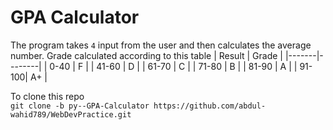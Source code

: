 # GPA Calculator  
The program takes `4` input from the user and then calculates the average number. Grade calculated according to this table
| Result | Grade  |
|-------|--------|
|  0-40  |   F    |
| 41-60 |   D    |
| 61-70 |   C    |
| 71-80 |   B    |
| 81-90 |   A    |
| 91-100|   A+   |  
  
To clone this repo  
`git clone -b py--GPA-Calculator https://github.com/abdul-wahid789/WebDevPractice.git`